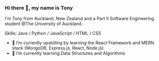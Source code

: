 ### Hi there 👋, my name is Tony
I'm Tony from Auckland, New Zealand and a Part II Software Engineering student @The University of Auckland. 

Skills: Java / Python / JavaScript / HTML / CSS

- 🔭 I’m currently upskilling by learning the React Framework and MERN stack (MongoDB, Express.js, React, Node.js)
- 🌱 I’m currently learning Data Structures and Algorithms


